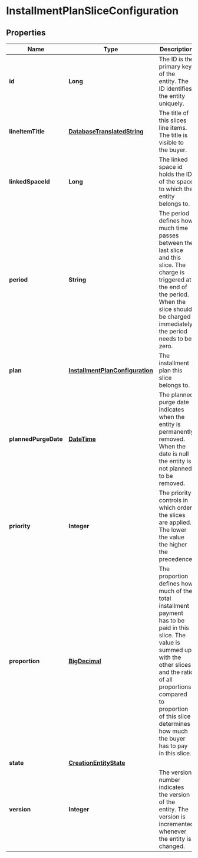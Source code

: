 
# InstallmentPlanSliceConfiguration

## Properties
Name | Type | Description | Notes
------------ | ------------- | ------------- | -------------
**id** | **Long** | The ID is the primary key of the entity. The ID identifies the entity uniquely. |  [optional]
**lineItemTitle** | [**DatabaseTranslatedString**](DatabaseTranslatedString.md) | The title of this slices line items. The title is visible to the buyer. |  [optional]
**linkedSpaceId** | **Long** | The linked space id holds the ID of the space to which the entity belongs to. |  [optional]
**period** | **String** | The period defines how much time passes between the last slice and this slice. The charge is triggered at the end of the period. When the slice should be charged immediately the period needs to be zero. |  [optional]
**plan** | [**InstallmentPlanConfiguration**](InstallmentPlanConfiguration.md) | The installment plan this slice belongs to. |  [optional]
**plannedPurgeDate** | [**DateTime**](DateTime.md) | The planned purge date indicates when the entity is permanently removed. When the date is null the entity is not planned to be removed. |  [optional]
**priority** | **Integer** | The priority controls in which order the slices are applied. The lower the value the higher the precedence. |  [optional]
**proportion** | [**BigDecimal**](BigDecimal.md) | The proportion defines how much of the total installment payment has to be paid in this slice. The value is summed up with the other slices and the ratio of all proportions compared to proportion of this slice determines how much the buyer has to pay in this slice. |  [optional]
**state** | [**CreationEntityState**](CreationEntityState.md) |  |  [optional]
**version** | **Integer** | The version number indicates the version of the entity. The version is incremented whenever the entity is changed. |  [optional]



